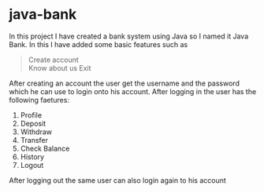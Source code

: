 # java-bank
In this project I have created a bank system using Java so I named it Java Bank. In this I have added some basic features such as
> Create account      
> Know about us
> Exit

After creating an account the user get the username and the password which he can use to login onto his account. After logging in the user has the following faetures:
1. Profile
2. Deposit
3. Withdraw
4. Transfer
5. Check Balance
6. History
7. Logout

After logging out the same user can also login again to his account
